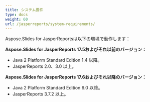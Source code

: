 ```yaml
---
title: システム要件
type: docs
weight: 60
url: /jasperreports/system-requirements/
---
```


Aspose.Slides for JasperReportsは以下の環境で動作します：

**Aspose.Slides for JasperReports 17.5およびそれ以前のバージョン：**

- Java 2 Platform Standard Edition 1.4 以降。
- JasperReports 2.0、3.0 以上。

**Aspose.Slides for JasperReports 17.6およびそれ以降のバージョン：**

- Java 2 Platform Standard Edition 6.0 以降。
- JasperReports 3.7.2 以上。